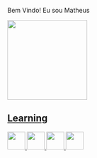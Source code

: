 Bem Vindo! Eu sou Matheus
<div>
<a href="https://github.com/seu-usuário-aqui">
<img loading="lazy" height="180em" src="https://github-readme-stats.vercel.app/api/top-langs/?username=seu-usuário-aqui&layout=compact&langs_count=7&theme=dracula"/>
</div>

## Learning
<img src="https://cdn.jsdelivr.net/gh/devicons/devicon@latest/icons/html5/html5-plain.svg" width="40" height="40"/> <img src="https://cdn.jsdelivr.net/gh/devicons/devicon@latest/icons/css3/css3-plain.svg" width="40" height="40"/> <img src="https://cdn.jsdelivr.net/gh/devicons/devicon@latest/icons/javascript/javascript-plain.svg" width="40" height="40"/> <img src="https://cdn.jsdelivr.net/gh/devicons/devicon@latest/icons/git/git-original.svg" width="40" height="40"/>
